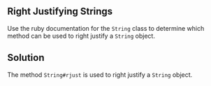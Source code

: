 ## Right Justifying Strings
Use the ruby documentation for the `String` class to determine which method can be used to right justify a `String` object.

## Solution
The method `String#rjust` is used to right justify a `String` object.